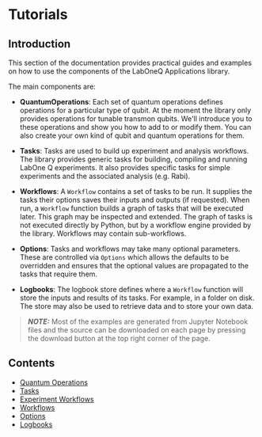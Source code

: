 # Tutorials

## Introduction

This section of the documentation provides practical guides and examples on how to use the components of the LabOneQ Applications library.

The main components are:

* **QuantumOperations**:
  Each set of quantum operations defines operations for a particular type of qubit.
  At the moment the library only provides operations for tunable transmon qubits.
  We'll introduce you to these operations and show you how to add to or modify them.
  You can also create your own kind of qubit and quantum operations for them.

* **Tasks**:
  Tasks are used to build up experiment and analysis workflows. The library provides
  generic tasks for building, compiling and running LabOne Q experiments. It also
  provides specific tasks for simple experiments and the associated analysis (e.g.
  Rabi).

* **Workflows**:
  A `Workflow` contains a set of tasks to be run. It supplies the tasks their options
  saves their inputs and outputs (if requested).
  When run, a `Workflow` function builds a graph of tasks that will be executed later.
  This graph may be inspected and extended.
  The graph of tasks is not executed directly by Python, but by a workflow engine
  provided by the library.
  Workflows may contain sub-workflows.

* **Options**:
  Tasks and workflows may take many optional parameters. These are controlled via
  `Options` which allows the defaults to be overridden and ensures that the optional
  values are propagated to the tasks that require them.

* **Logbooks**:
  The logbook store defines where a `Workflow` function will store the inputs and
  results of its tasks. For example, in a folder on disk. The store may also be
  used to retrieve data and to store your own data.

> **_NOTE:_** Most of the examples are generated from Jupyter Notebook files and the source
can be downloaded on each page by pressing the download button at the top right corner
of the page.

## Contents

<!--nav-->

* [Quantum Operations](sources/quantum_operations.ipynb)
* [Tasks](sources/tasks.ipynb)
* [Experiment Workflows](sources/experiment_workflows.ipynb)
* [Workflows](sources/workflows.ipynb)
* [Options](sources/options.ipynb)
* [Logbooks](sources/logbooks.ipynb)
